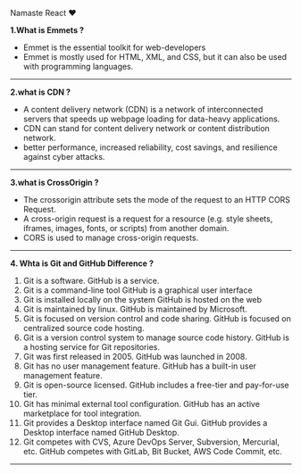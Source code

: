 Namaste React ❤ 

**1.What is Emmets ?**
- Emmet is the essential toolkit for web-developers
- Emmet is mostly used for HTML, XML, and CSS, but it can also be used with programming languages. 
-----------------------------------------------------------------------------------------------------------------------------------------------------------------------
**2.what is CDN ?**
- A content delivery network (CDN) is a network of interconnected servers that speeds up webpage loading for data-heavy applications. 
- CDN can stand for content delivery network or content distribution network.
- better performance, increased reliability, cost savings, and resilience against cyber attacks.
-----------------------------------------------------------------------------------------------------------------------------------------------------------------------
**3.what is CrossOrigin ?**
- The crossorigin attribute sets the mode of the request to an HTTP CORS Request.
- A cross-origin request is a request for a resource (e.g. style sheets, iframes, images, fonts, or scripts) from another domain.
- CORS is used to manage cross-origin requests.
-----------------------------------------------------------------------------------------------------------------------------------------------------------------------
**4. Whta is Git and GitHub Difference ?**
1.	Git is a software.	                                                GitHub is a service.
2.	Git is a command-line tool	                                        GitHub is a graphical user interface
3.	Git is installed locally on the system	                            GitHub is hosted on the web
4.	Git is maintained by linux.	                                        GitHub is maintained by Microsoft.
5.	Git is focused on version control and code sharing.	                GitHub is focused on centralized source code hosting.
6.	Git is a version control system to manage source code history.      GitHub is a hosting service for Git repositories.
7.	Git was first released in 2005. 
 	GitHub was launched in 2008.
8.	Git has no user management feature. 
 	GitHub has a built-in user management feature.
9.	Git is open-source licensed.	GitHub includes a free-tier and pay-for-use tier.
10.	Git has minimal external tool configuration.	GitHub has an active marketplace for tool integration.
11.	Git provides a Desktop interface named Git Gui.	GitHub provides a Desktop interface named GitHub Desktop.
12.	Git competes with CVS, Azure DevOps Server, Subversion, Mercurial, etc.	GitHub competes with GitLab, Bit Bucket, AWS Code Commit, etc.
-----------------------------------------------------------------------------------------------------------------------------------------------------------------------

